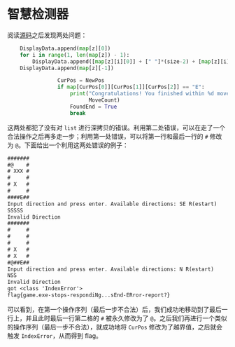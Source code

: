 # 智慧检测器

阅读[源码](./src.py)之后发现两处问题：

```py
    DisplayData.append(map[z][0])
    for i in range(1, len(map[z]) - 1):
        DisplayData.append([map[z][i][0]] + [" "]*(size-2) + [map[z][i][-1]])
    DisplayData.append(map[z][-1])
```

```py
                CurPos = NewPos
                if map[CurPos[0]][CurPos[1]][CurPos[2]] == "E":
                    print("Congratulations! You finished within %d moves." %
                          MoveCount)
                    FoundEnd = True
                    break
```

这两处都犯了没有对 `list` 进行深拷贝的错误。利用第二处错误，可以在走了一个合法操作之后再多走一步；利用第一处错误，可以将第一行和最后一行的 `#` 修改为 `@`。下面给出一个利用这两处错误的例子：

```txt
#######
#@    #
# XXX #
#     #
# X   #
#     #
####E##
Input direction and press enter. Available directions: SE R(estart)
SSSSS
Invalid Direction
#######
#     #
#     #
#     #
# X   #
# X   #
#@##E##
Input direction and press enter. Available directions: N R(estart)
NSS
Invalid Direction
got <class 'IndexError'>
flag{game.exe-stops-respondiNg...sEnd-ERror-report?}
```

可以看到，在第一个操作序列（最后一步不合法）后，我们成功地移动到了最后一行上，并且此时最后一行第二格的 `#` 被永久修改为了 `@`。之后我们再进行一个类似的操作序列（最后一步不合法），就成功地将 `CurPos` 修改为了越界值，之后就会触发 `IndexError`，从而得到 flag。
